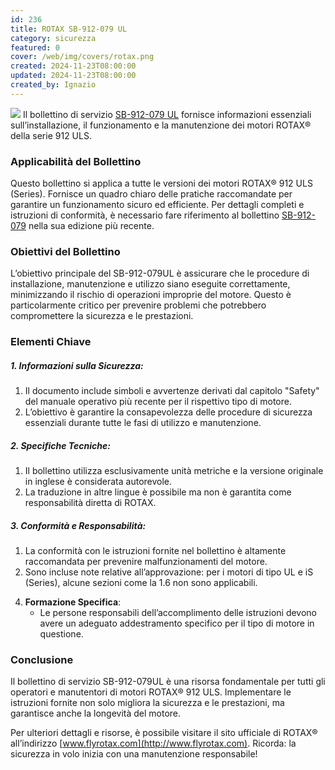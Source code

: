 ```yaml
---
id: 236
title: ROTAX SB-912-079 UL
category: sicurezza
featured: 0
cover: /web/img/covers/rotax.png
created: 2024-11-23T08:00:00
updated: 2024-11-23T08:00:00
created_by: Ignazio
---
```


<img src="/web/img/covers/rotax.png" class="float-start mr-3 w-[200px]"/> Il bollettino di servizio [SB-912-079 UL](https://rotax.my.salesforce-sites.com/DocumentsSearch/sfc/servlet.shepherd/version/download/068Mm00000DsuCGIAZ?asPdf=false) fornisce informazioni essenziali sull’installazione, il funzionamento e la manutenzione dei motori ROTAX® della serie 912 ULS.

### Applicabilità del Bollettino

Questo bollettino si applica a tutte le versioni dei motori ROTAX® 912 ULS (Series). Fornisce un quadro chiaro delle pratiche raccomandate per garantire un funzionamento sicuro ed efficiente. Per dettagli completi e istruzioni di conformità, è necessario fare riferimento al bollettino [SB-912-079](/web/sicurezza/235-rotax-sb-912-079r1) nella sua edizione più recente.

### Obiettivi del Bollettino

L’obiettivo principale del SB-912-079UL è assicurare che le procedure di installazione, manutenzione e utilizzo siano eseguite correttamente, minimizzando il rischio di operazioni improprie del motore. Questo è particolarmente critico per prevenire problemi che potrebbero compromettere la sicurezza e le prestazioni.

### Elementi Chiave

<h5>1. Informazioni sulla Sicurezza:</h5>
<ol class="list-['_-_'] pl-2">
   <li>Il documento include simboli e avvertenze derivati dal capitolo "Safety" del manuale operativo più recente per il rispettivo tipo di motore.</li>
   <li>L’obiettivo è garantire la consapevolezza delle procedure di sicurezza essenziali durante tutte le fasi di utilizzo e manutenzione.</li>
</ol>

<h5>2. Specifiche Tecniche:</h5>
<ol class="list-['_-_'] pl-2">
   <li>Il bollettino utilizza esclusivamente unità metriche e la versione originale in inglese è considerata autorevole.</li>
   <li>La traduzione in altre lingue è possibile ma non è garantita come responsabilità diretta di ROTAX.</li>
</ol>

<h5>3. Conformità e Responsabilità:</h5>
<ol class="list-['_-_'] pl-2">
   <li>La conformità con le istruzioni fornite nel bollettino è altamente raccomandata per prevenire malfunzionamenti del motore.</li>
   <li>Sono incluse note relative all’approvazione: per i motori di tipo UL e iS (Series), alcune sezioni come la 1.6 non sono applicabili.</li>
</ol>

4. **Formazione Specifica**:
   - Le persone responsabili dell’accomplimento delle istruzioni devono avere un adeguato addestramento specifico per il tipo di motore in questione.

### Conclusione

Il bollettino di servizio SB-912-079UL è una risorsa fondamentale per tutti gli operatori e manutentori di motori ROTAX® 912 ULS. Implementare le istruzioni fornite non solo migliora la sicurezza e le prestazioni, ma garantisce anche la longevità del motore.

Per ulteriori dettagli e risorse, è possibile visitare il sito ufficiale di ROTAX® all’indirizzo [www.flyrotax.com](http://www.flyrotax.com). Ricorda: la sicurezza in volo inizia con una manutenzione responsabile!

